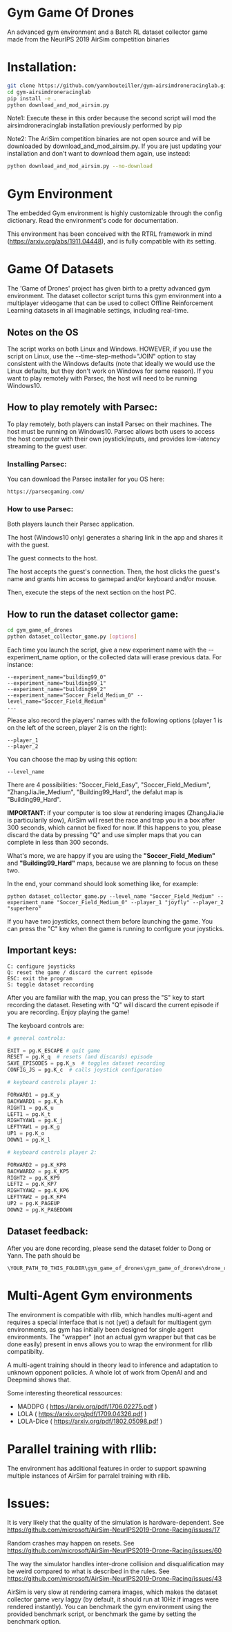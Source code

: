 # Gym Game Of Drones

An advanced gym environment and a Batch RL dataset collector game made from the NeurIPS 2019 AirSim competition binaries

# Installation:

```bash
git clone https://github.com/yannbouteiller/gym-airsimdroneracinglab.git
cd gym-airsimdroneracinglab
pip install -e .
python download_and_mod_airsim.py
```

Note1: Execute these in this order because the second script will mod the airsimdroneracinglab installation previously performed by pip

Note2: The AriSim competition binaries are not open source and will be downloaded by download_and_mod_airsim.py.
If you are just updating your installation and don't want to download them again, use instead:

```bash
python download_and_mod_airsim.py --no-download
```

# Gym Environment

The embedded Gym environment is highly customizable through the config dictionary. Read the environment's code for documentation.

This environment has been conceived with the RTRL framework in mind (https://arxiv.org/abs/1911.04448), and is fully compatible with its setting.

# Game Of Datasets

The 'Game of Drones' project has given birth to a pretty advanced gym environment. The dataset collector script turns this gym environment into a multiplayer videogame that can be used to collect Offline Reinforcement Learning datasets in all imaginable settings, including real-time. 

## Notes on the OS

The script works on both Linux and Windows. HOWEVER, if you use the script on Linux, use the --time-step-method="JOIN" option to stay consistent with the Windows defaults (note that ideally we would use the Linux defaults, but they don't work on Windows for some reason).
If you want to play remotely with Parsec, the host will need to be running Windows10.

## How to play remotely with Parsec:

To play remotely, both players can install Parsec on their machines. The host must be running on Windows10. Parsec allows both users to access the host computer with their own joystick/inputs, and provides low-latency streaming to the guest user.

### Installing Parsec:

You can download the Parsec installer for you OS here:

```
https://parsecgaming.com/
```

### How to use Parsec:

Both players launch their Parsec application.

The host (Windows10 only) generates a sharing link in the app and shares it with the guest.

The guest connects to the host.

The host accepts the guest's connection. Then, the host clicks the guest's name and grants him access to gamepad and/or keyboard and/or mouse.

Then, execute the steps of the next section on the host PC.

## How to run the dataset collector game:

```bash
cd gym_game_of_drones
python dataset_collector_game.py [options]
```
Each time you launch the script, give a new experiment name with the --experiment_name option, or the collected data will erase previous data. For instance:
```
--experiment_name="building99_0"
--experiment_name="building99_1"
--experiment_name="building99_2"
--experiment_name="Soccer_Field_Medium_0" --level_name="Soccer_Field_Medium"
...
```
Please also record the players' names with the following options (player 1 is on the left of the screen, player 2 is on the right):
```
--player_1
--player_2
```

You can choose the map by using this option:

```
--level_name
```
There are 4 possibilities: "Soccer_Field_Easy", "Soccer_Field_Medium", "ZhangJiaJie_Medium", "Building99_Hard", the defalut map is "Building99_Hard". 

**IMPORTANT**: if your computer is too slow at rendering images (ZhangJiaJie is particularily slow), AirSim will reset the race and trap you in a box after 300 seconds, which cannot be fixed for now. If this happens to you, please discard the data by pressing "Q" and use simpler maps that you can complete in less than 300 seconds.

What's more, we are happy if you are using the **"Soccer_Field_Medium"** and **"Building99_Hard"** maps, because we are planning to focus on these two.

In the end, your command should look something like, for example:

```
python dataset_collector_game.py --level_name "Soccer_Field_Medium" --experiment_name "Soccer_Field_Medium_0" --player_1 "joyfly" --player_2 "superhero"
```

If you have two joysticks, connect them before launching the game. You can press the "C" key when the game is running to configure your joysticks.

## Important keys:
```
C: configure joysticks
Q: reset the game / discard the current episode
ESC: exit the program
S: toggle dataset reccording
``` 
After you are familiar with the map, you can press the "S" key to start recording the dataset.
Reseting with "Q" will discard the current episode if you are recording.
Enjoy playing the game!


The keyboard controls are:


```python
# general controls:

EXIT = pg.K_ESCAPE # quit game
RESET = pg.K_q  # resets (and discards) episode
SAVE_EPISODES = pg.K_s  # toggles dataset recording
CONFIG_JS = pg.K_c  # calls joystick configuration

# keyboard controls player 1:

FORWARD1 = pg.K_y
BACKWARD1 = pg.K_h
RIGHT1 = pg.K_u
LEFT1 = pg.K_t
RIGHTYAW1 = pg.K_j
LEFTYAW1 = pg.K_g
UP1 = pg.K_o
DOWN1 = pg.K_l

# keyboard controls player 2:

FORWARD2 = pg.K_KP8
BACKWARD2 = pg.K_KP5
RIGHT2 = pg.K_KP9
LEFT2 = pg.K_KP7
RIGHTYAW2 = pg.K_KP6
LEFTYAW2 = pg.K_KP4
UP2 = pg.K_PAGEUP
DOWN2 = pg.K_PAGEDOWN
```

## Dataset feedback: 

After you are done recording, please send the dataset folder to Dong or Yann. The path should be 

```
\YOUR_PATH_TO_THIS_FOLDER\gym_game_of_drones\gym_game_of_drones\drone_racing_dataset_collector\dataset\*.pkl
```

# Multi-Agent Gym environments

The environment is compatible with rllib, which handles multi-agent and requires a special interface that is not (yet) a default for multiagent gym environments, as gym has initially been designed for single agent environments. The "wrapper" (not an actual gym wrapper but that cas be done easily) present in envs allows you to wrap the environment for rllib compatibilty.

A multi-agent training should in theory lead to inference and adaptation to unknown opponent policies. A whole lot of work from OpenAI and and Deepmind shows that.

Some interesting theoretical ressources:
- MADDPG ( https://arxiv.org/pdf/1706.02275.pdf )
- LOLA ( https://arxiv.org/pdf/1709.04326.pdf )
- LOLA-Dice ( https://arxiv.org/pdf/1802.05098.pdf )

# Parallel training with rllib:

The environment has additional features in order to support spawning multiple instances of AirSim for parralel training with rllib.

# Issues:

It is very likely that the quality of the simulation is hardware-dependent. See https://github.com/microsoft/AirSim-NeurIPS2019-Drone-Racing/issues/17

Random crashes may happen on resets. See https://github.com/microsoft/AirSim-NeurIPS2019-Drone-Racing/issues/60

The way the simulator handles inter-drone collision and disqualification may be weird compared to what is described in the rules. See https://github.com/microsoft/AirSim-NeurIPS2019-Drone-Racing/issues/43

AirSim is very slow at rendering camera images, which makes the dataset collector game very laggy (by default, it should run at 10Hz if images were rendered instantly). You can benchmark the gym environment using the provided benchmark script, or benchmark the game by setting the benchmark option.
